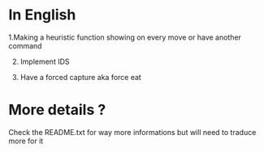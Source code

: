 # In English

1.Making a heuristic function showing on every move or have another command

2. Implement IDS

3. Have a forced capture aka force eat


# More details ? 

Check the README.txt for way more informations but will need to traduce more for it 
